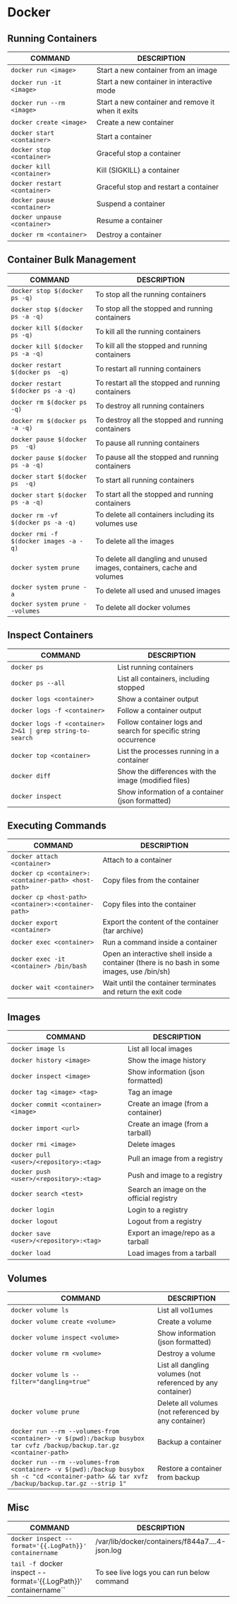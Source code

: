 # Docker

## Running Containers

| COMMAND | DESCRIPTION |
| --- | --- |
| `docker run <image>` | Start a new container from an image |
| `docker run -it <image>` | Start a new container in interactive mode |
| `docker run --rm <image>` | Start a new container and remove it when it exits |
| `docker create <image>` | Create a new container |
| `docker start <container>` | Start a container |
| `docker stop <container>` | Graceful stop a container |
| `docker kill <container>` | Kill (SIGKILL) a container |
| `docker restart <container>` | Graceful stop and restart a container |
| `docker pause <container>` | Suspend a container |
| `docker unpause <container>` | Resume a container |
| `docker rm <container>` | Destroy a container |

## Container Bulk Management

| COMMAND | DESCRIPTION |
| --- | --- |
| `docker stop $(docker ps -q)` | To stop all the running containers |
| `docker stop $(docker ps -a -q)` | To stop all the stopped and running containers |
| `docker kill $(docker ps -q)` | To kill all the running containers |
| `docker kill $(docker ps -a -q)` | To kill all the stopped and running containers |
| `docker restart $(docker ps  -q)` | To restart all  running containers |
| `docker restart $(docker ps -a -q)` | To restart all the stopped and running containers |
| `docker rm $(docker ps  -q)` | To destroy all running containers |
| `docker rm $(docker ps -a -q)` | To destroy all the stopped and running containers |
| `docker pause $(docker ps  -q)` | To pause all  running containers |
| `docker pause $(docker ps -a -q)` | To pause all the stopped and running containers |
| `docker start $(docker ps  -q)` | To start all  running containers |
| `docker start $(docker ps -a -q)` | To start all the stopped and running containers |
| `docker rm -vf $(docker ps -a -q)` | To delete all containers including its volumes use |
| `docker rmi -f $(docker images -a -q)` | To delete all the images |
| `docker system prune` | To delete all dangling and unused images, containers, cache and volumes |
| `docker system prune -a` | To delete all used and unused images |
| `docker system prune --volumes` | To delete all docker volumes |

## Inspect Containers

| COMMAND | DESCRIPTION |
| --- | --- |
| `docker ps` | List running containers |
| `docker ps --all` | List all containers, including stopped |
| `docker logs <container>` | Show a container output |
| `docker logs -f <container>` | Follow a container output |
| `docker logs -f <container> 2>&1 \| grep string-to-search` | Follow container logs and search for specific string occurrence |
| `docker top <container>` | List the processes running in a container |
| `docker diff` | Show the differences with the image (modified files) |
| `docker inspect` | Show information of a container (json formatted) |

## Executing Commands

| COMMAND | DESCRIPTION |
| --- | --- |
| `docker attach <container>` | Attach to a container |
| `docker cp <container>:<container-path> <host-path>` | Copy files from the container |
| `docker cp <host-path> <container>:<container-path>` | Copy files into the container |
| `docker export <container>` | Export the content of the container (tar archive) |
| `docker exec <container>` | Run a command inside a container |
| `docker exec -it <container> /bin/bash` | Open an interactive shell inside a container (there is no bash in some images, use /bin/sh) |
| `docker wait <container>` | Wait until the container terminates and return the exit code |

## Images

| COMMAND | DESCRIPTION |
| --- | --- |
| `docker image ls` | List all local images |
| `docker history <image>` | Show the image history |
| `docker inspect <image>` | Show information (json formatted) |
| `docker tag <image> <tag>` | Tag an image |
| `docker commit <container> <image>` | Create an image (from a container) |
| `docker import <url>` | Create an image (from a tarball) |
| `docker rmi <image>` | Delete images |
| `docker pull <user>/<repository>:<tag>` | Pull an image from a registry |
| `docker push <user>/<repository>:<tag>` | Push and image to a registry |
| `docker search <test>` | Search an image on the official registry |
| `docker login` | Login to a registry |
| `docker logout` | Logout from a registry |
| `docker save <user>/<repository>:<tag>` | Export an image/repo as a tarball |
| `docker load` | Load images from a tarball |

## Volumes

| COMMAND | DESCRIPTION |
| --- | --- |
| `docker volume ls` | List all vol1umes |
| `docker volume create <volume>` | Create a volume |
| `docker volume inspect <volume>` | Show information (json formatted) |
| `docker volume rm <volume>` | Destroy a volume |
| `docker volume ls --filter="dangling=true"` | List all dangling volumes (not referenced by any container) |
| `docker volume prune` | Delete all volumes (not referenced by any container) |
| `docker run --rm --volumes-from <container> -v $(pwd):/backup busybox tar cvfz /backup/backup.tar.gz <container-path>` | Backup a container |
| `docker run --rm --volumes-from <container> -v $(pwd):/backup busybox sh -c "cd <container-path> && tar xvfz /backup/backup.tar.gz --strip 1"` | Restore a container from backup |

## Misc

| COMMAND | DESCRIPTION |
| --- | --- |
| `docker inspect --format='{{.LogPath}}' containername` | /var/lib/docker/containers/f844a7....4-json.log |
| `tail -f `docker inspect --format='{{.LogPath}}' containername`` | To see live logs you can run below command |
